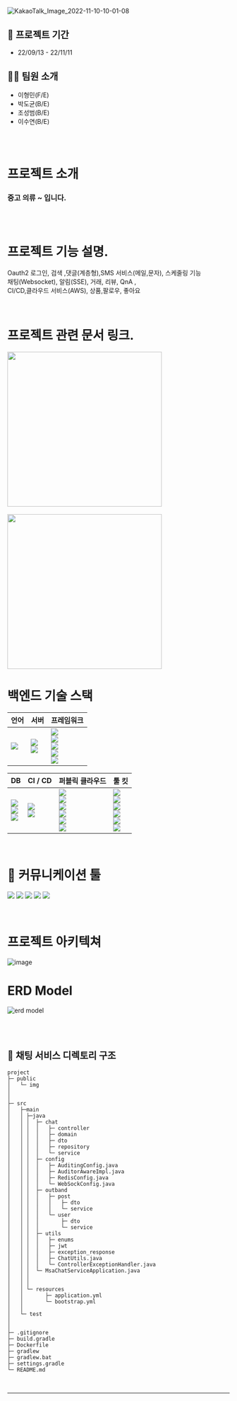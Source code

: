 ![KakaoTalk_Image_2022-11-10-10-01-08](https://user-images.githubusercontent.com/49605999/200974679-00796214-2af2-407d-8af6-99ab8228144e.png)

## 📅 프로젝트 기간
- 22/09/13 - 22/11/11

## 🧑‍💻 팀원 소개

- 이형민(F/E) 
- 박도균(B/E) 
- 조성범(B/E)
- 이수연(B/E)

<br>
<br>

# 프로젝트 소개
### 중고 의류 ~ 입니다.

<br>
<br>

# 프로젝트 기능 설명.
Oauth2 로그인, 검색 ,댓글(계층형),SMS 서비스(메일,문자), 스케줄링  기능<br>
채팅(Websocket), 알림(SSE), 거래, 리뷰, QnA , <br>
CI/CD,클라우드 서비스(AWS), 상품,팔로우, 좋아요 <br>

<br>

# 프로젝트 관련 문서 링크.
<a href = "https://uniquone.notion.site/b81c22bc329a408d88844a16e88a65bc">
<img width=350 src="https://img.shields.io/badge/팀 회고 및 스프린트 회의 관리-232F3E?style=plastic&logo=Notion&logoColor=white"/>
</a>
<br>
<br>
<a href ="https://docs.google.com/spreadsheets/d/192Y9wq_OwiqjKVOcOlI8nNdEh6mbQreG9CJ-gdXUJho/edit?usp=sharing">
<img width=350 src="https://img.shields.io/badge/요구사항 정의서, WBS, API정의서-34A853?style=plastic&logo=Google Sheets&logoColor=white&link=https://docs.google.com/spreadsheets/d/192Y9wq_OwiqjKVOcOlI8nNdEh6mbQreG9CJ-gdXUJho/edit?usp=sharing"/> 
</a>

<br>

# 백엔드 기술 스택

|언어|서버|프레임워크|
|:---|:---|:---|
|<img src="https://img.shields.io/badge/11-007396?style=flate&label=JAVA&logo=java&logoColor=white">|<img src="https://img.shields.io/badge/Apache Tomcat 2.6.8-F8DC75?style=flat&logo=Apache Tomcat&logoColor=black"> <br> <img src="https://img.shields.io/badge/NGINX 1.22.1 -009639?style=flat&logo=NGINX&logoColor=white"> |<img src="https://img.shields.io/badge/Spring 5.3.2-6DB33F?style=flat&logo=Spring&logoColor=white"> <br> <img src="https://img.shields.io/badge/Spring Boot 2.6.8-6DB33F?style=flat&logo=Spring&logoColor=white"> <br> <img src="https://img.shields.io/badge/Spring Security 2.6.8-6DB33F?style=flat&logo=Spring Security&logoColor=white"> <br> <img src="https://img.shields.io/badge/Spring Cloud 3.1.4-6DB33F?style=flat&logo=Spring Cloud&logoColor=white"> <br> <img src="https://img.shields.io/badge/Hibernate 5.6.9 (JPA 2.6.8)-59666C?style=flat&logo=Hibernate&logoColor=white">

|DB|CI / CD|퍼블릭 클라우드|툴  킷|
|:---|:---|:---|:---|
|<img src="https://img.shields.io/badge/Mysql 8.0.28-4479A1?style=flat&logo=mysql&logoColor=white"/> <br> <img src="https://img.shields.io/badge/Redis 7.0.5-DC382D?style=flat&logo=Redis&logoColor=white"/> <br> <img src="https://img.shields.io/badge/MongoDB 6.0.2-47A248?style=flat&logo=MongoDB&logoColor=white">|<img src="https://img.shields.io/badge/Docker-2496ED?style=flat&logo=Docker&logoColor=white"/><br><img src="https://img.shields.io/badge/Jenkins-D24939?style=flat&logo=&logoColor=white"/>|<img src="https://img.shields.io/badge/Amazon AWS-232F3E?style=flat&logo=Amazon AWS&logoColor=white"/> <br> <img src="https://img.shields.io/badge/Amazon AWS Ec2-232F3E?style=flat&logo=Amazon AWS&logoColor=white"/> <br> <img src="https://img.shields.io/badge/Amazon AWS RDS-232F3E?style=flat&logo=Amazon AWS&logoColor=white"/> <br> <img src="https://img.shields.io/badge/Amazon AWS S3-232F3E?style=flat&logo=Amazon AWS&logoColor=white"/> <br> <img src="https://img.shields.io/badge/Amazon AWS ElasticCache-232F3E?style=flat&logo=Amazon AWS&logoColor=white"/> <br> <img src="https://img.shields.io/badge/Amazon AWS IAM-232F3E?style=flat&logo=Amazon AWS&logoColor=white"/>| <img src="https://img.shields.io/badge/IntelliJ IDEA-F05138?style=flat&logo=IntelliJ IDEA&logoColor=white"/> <br> <img src="https://img.shields.io/badge/Github-181717?style=flat&logo=github&logoColor=white"> <br> <img src="https://img.shields.io/badge/PostMan-green?style=flat&logo=Postman&logoColor=white"/> <br> <img src="https://img.shields.io/badge/MySQL Workbench-blue"/> <br> <img src="https://img.shields.io/badge/Terminus-4D4D4D?style=flat&logo=Terminus&logoColor=white"> <br> <img src="https://img.shields.io/badge/Medis-FD5F07?style=flat&logo=Medis&logoColor=white"> |
<br>

# 💭 커뮤니케이션 툴
<img src="https://img.shields.io/badge/Notion-232F3E?style=flat&logo=Notion&logoColor=white"/> 
<img src="https://img.shields.io/badge/Google Sheets-34A853?style=flat&logo=Google Sheets&logoColor=white"/>
<img src="https://img.shields.io/badge/GitHub-181717?style=flat&logo=GitHub&logoColor=white"/>
<img src="https://img.shields.io/badge/Zoom-2D8CFF?style=flat&logo=Zoom&logoColor=white"/>
<img src="https://img.shields.io/badge/Gather-8A3391?style=flat&logo=Gather&logoColor=white"/>

<br>
<br>
<br>

# 프로젝트 아키텍쳐 
![image](https://user-images.githubusercontent.com/49605999/200987556-f10c419c-dd2f-4ed7-9069-ef7a07140e24.png)
# ERD Model
![erd model](https://user-images.githubusercontent.com/49605999/200946980-c56e9432-2c68-4698-909e-792027409196.png)

<br>
<br>

## 📔 채팅 서비스 디렉토리 구조
```
project
├─ public
│   └─ img   
│   
│   
├─ src
│   ├─main
│   │ ├─java
│   │ │  ├─ chat
│   │ │  │   ├─ controller
│   │ │  │   ├─ domain
│   │ │  │   ├─ dto
│   │ │  │   ├─ repository
│   │ │  │   └─ service
│   │ │  ├─ config
│   │ │  │   ├─ AuditingConfig.java
│   │ │  │   ├─ AuditorAwareImpl.java
│   │ │  │   ├─ RedisConfig.java
│   │ │  │   └─ WebSockConfig.java
│   │ │  ├─ outband
│   │ │  │   ├─ post
│   │ │  │   │   ├─ dto
│   │ │  │   │   └─ service
│   │ │  │   └─ user
│   │ │  │       ├─ dto
│   │ │  │       └─ service
│   │ │  ├─ utils
│   │ │  │   ├─ enums
│   │ │  │   ├─ jwt
│   │ │  │   ├─ exception_response
│   │ │  │   ├─ ChatUtils.java
│   │ │  │   └─ ControllerExceptionHandler.java
│   │ │  └─ MsaChatServiceApplication.java
│   │ │
│   │ │     
│   │ └─ resources
│   │       ├─ application.yml
│   │       └─ bootstrap.yml
│   │
│   └─ test
│   
│   
├─ .gitignore
├─ build.gradle
├─ Dockerfile
├─ gradlew
├─ gradlew.bat
├─ settings.gradle
└─ README.md
``` 


<br>
<hr>
<br>
